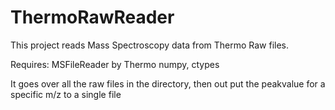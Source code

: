 # ThermoRawReader

This project reads Mass Spectroscopy data from Thermo Raw files.

Requires:
MSFileReader by Thermo
numpy, ctypes

It goes over all the raw files in the directory, then out put the peakvalue for a specific m/z to a single file

